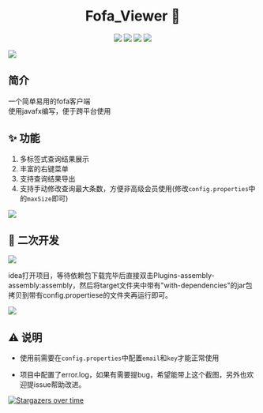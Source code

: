 <h1 align="center">Fofa_Viewer 🔗 </h1>
<p align="center"> 
<img src="https://img.shields.io/badge/JDK-1.8-green">
<img src="https://img.shields.io/badge/version-1.0.2-brightgreen">
<img src="https://img.shields.io/badge/author-f1ashine-orange">
<img src="https://img.shields.io/badge/WgpSec-%E7%8B%BC%E7%BB%84%E5%AE%89%E5%85%A8%E5%9B%A2%E9%98%9F-blue">
</p>




![](https://f1ashine.gitee.io/research_pic/fofa_viewer/ui.jpg)
##  简介
一个简单易用的fofa客户端  
使用javafx编写，便于跨平台使用

## :sparkles: 功能
1. 多标签式查询结果展示
2. 丰富的右键菜单
3. 支持查询结果导出
4. 支持手动修改查询最大条数，方便非高级会员使用(修改`config.properties`中的`maxSize`即可)

<img src="https://f1ashine.gitee.io/research_pic/fofa_viewer/contextMenu.png">

## :rocket: 二次开发
![](https://f1ashine.gitee.io/research_pic/fofa_viewer/compile_detail.png)

idea打开项目，等待依赖包下载完毕后直接双击Plugins-assembly-assembly:assembly，然后将target文件夹中带有"with-dependencies"的jar包拷贝到带有config.propertiese的文件夹再运行即可。

![](https://f1ashine.gitee.io/research_pic/fofa_viewer/maven_detail.png)

## ⚠️ 说明
- 使用前需要在`config.properties`中配置`email`和`key`才能正常使用

- 项目中配置了error.log，如果有需要提bug，希望能带上这个截图，另外也欢迎提issue帮助改进。

[![Stargazers over time](https://starchart.cc/wgpsec/fofa_viewer.svg)](https://starchart.cc/wgpsec/fofa_viewer)


